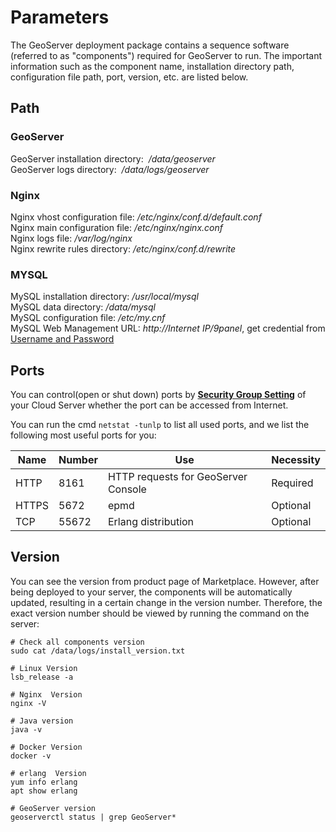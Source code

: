 # Parameters

The GeoServer deployment package contains a sequence software (referred to as "components") required for GeoServer to run. The important information such as the component name, installation directory path, configuration file path, port, version, etc. are listed below.

## Path

### GeoServer

GeoServer installation directory:  */data/geoserver*  
GeoServer logs directory:  */data/logs/geoserver*  

### Nginx

Nginx vhost configuration file: */etc/nginx/conf.d/default.conf*    
Nginx main configuration file: */etc/nginx/nginx.conf*   
Nginx logs file: */var/log/nginx*  
Nginx rewrite rules directory: */etc/nginx/conf.d/rewrite* 

### MYSQL

MySQL installation directory: */usr/local/mysql*  
MySQL data directory: */data/mysql*  
MySQL configuration file: */etc/my.cnf*    
MySQL Web Management URL: *http://Internet IP/9panel*, get credential from [Username and Password](/stack-accounts.md)

## Ports

You can control(open or shut down) ports by **[Security Group Setting](https://support.websoft9.com/docs/faq/zh/tech-instance.html)** of your Cloud Server whether the port can be accessed from Internet.

You can run the cmd `netstat -tunlp` to list all used ports, and we list the following most useful ports for you:

| Name | Number | Use |  Necessity |
| --- | --- | --- | --- |
| HTTP | 8161 | HTTP requests for GeoServer Console| Required |
| HTTPS | 5672 | epmd | Optional |
| TCP | 55672 | Erlang distribution | Optional |


## Version

You can see the version from product page of Marketplace. However, after being deployed to your server, the components will be automatically updated, resulting in a certain change in the version number. Therefore, the exact version number should be viewed by running the command on the server:

```shell
# Check all components version
sudo cat /data/logs/install_version.txt

# Linux Version
lsb_release -a

# Nginx  Version
nginx -V

# Java version
java -v

# Docker Version
docker -v

# erlang  Version
yum info erlang
apt show erlang

# GeoServer version
geoserverctl status | grep GeoServer*
```
